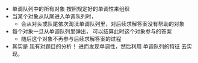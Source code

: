 - 单调队列中的所有对象 按照规定好的单调性来组织
- 当某个对象从队尾进入单调队列时，
  - 会从对头或队尾依次淘汰单调队列里，对后续求解答案没有帮助的对象
- 每个对象一旦从单调队列里弹出， 可以结算此时这个对象参与的答案
  - 随后这个对象不再参与后续求解答案的过程
- 其实是 现有对题目的分析！ 进而发现单调性，然后利用 单调队列的特征 去实现。
